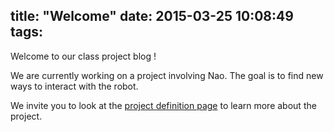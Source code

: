 title: "Welcome"
date: 2015-03-25 10:08:49
tags:
---

Welcome to our class project blog !

We are currently working on a project involving Nao. The goal is to find new ways to interact with the robot.

We invite you to look at the [project definition page](/Project-Definition) to learn more about the project.
